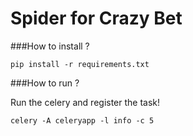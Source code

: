 # Spider for Crazy Bet

###How to install ?

```
pip install -r requirements.txt
```
###How to run ?

Run the celery and register the task!
```
celery -A celeryapp -l info -c 5
```









